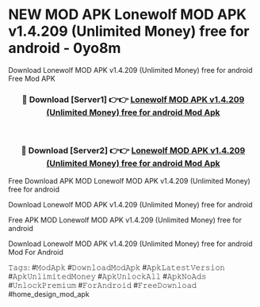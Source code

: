 # NEW MOD APK Lonewolf MOD APK v1.4.209 (Unlimited Money) free for android - 0yo8m
Download Lonewolf MOD APK v1.4.209 (Unlimited Money) free for android Free Mod APK

<div align="center">
<h3>🔴 Download [Server1] 👉👉 <a href="https://apk-comot.site?title=Lonewolf_MOD_APK_v1.4.209_(Unlimited_Money)_free_for_android">Lonewolf MOD APK v1.4.209 (Unlimited Money) free for android Mod Apk</a></h3><br>

<h3>🔴 Download [Server2] 👉👉 <a href="https://apk-comot.site?title=Lonewolf_MOD_APK_v1.4.209_(Unlimited_Money)_free_for_android">Lonewolf MOD APK v1.4.209 (Unlimited Money) free for android Mod Apk</a></h3>
</div>


Free Download APK MOD Lonewolf MOD APK v1.4.209 (Unlimited Money) free for android

Download Lonewolf MOD APK v1.4.209 (Unlimited Money) free for android 

Free APK MOD Lonewolf MOD APK v1.4.209 (Unlimited Money) free for android 

Download Lonewolf MOD APK v1.4.209 (Unlimited Money) free for android Mod For Android

𝚃𝚊𝚐𝚜: #𝙼𝚘𝚍𝙰𝚙𝚔 #𝙳𝚘𝚠𝚗𝚕𝚘𝚊𝚍𝙼𝚘𝚍𝙰𝚙𝚔 #𝙰𝚙𝚔𝙻𝚊𝚝𝚎𝚜𝚝𝚅𝚎𝚛𝚜𝚒𝚘𝚗 #𝙰𝚙𝚔𝚄𝚗𝚕𝚒𝚖𝚒𝚝𝚎𝚍𝙼𝚘𝚗𝚎𝚢 #𝙰𝚙𝚔𝚄𝚗𝚕𝚘𝚌𝚔𝙰𝚕𝚕 #𝙰𝚙𝚔𝙽𝚘𝙰𝚍𝚜 #𝚄𝚗𝚕𝚘𝚌𝚔𝙿𝚛𝚎𝚖𝚒𝚞𝚖 #𝙵𝚘𝚛𝙰𝚗𝚍𝚛𝚘𝚒𝚍 #𝙵𝚛𝚎𝚎𝙳𝚘𝚠𝚗𝚕𝚘𝚊𝚍 #home_design_mod_apk